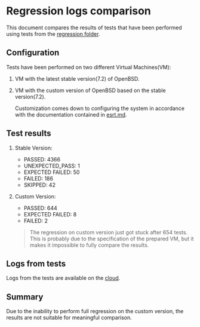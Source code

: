 # Regression logs comparison

This document compares the results of tests that have been performed using tests
from the [regression folder](https://github.com/openbsd/src/tree/master/regress).

## Configuration

Tests have been performed on two different Virtual Machines(VM):

1. VM with the latest stable version(7.2) of OpenBSD.
1. VM with the custom version of OpenBSD based on the stable version(7.2).

   Customization comes down to configuring the system in accordance with the
   documentation contained in [esrt.md](/openbsd/esrt.md).

## Test results

1. Stable Version:
   * PASSED: 4366
   * UNEXPECTED_PASS: 1
   * EXPECTED FAILED: 50
   * FAILED: 186
   * SKIPPED: 42
1. Custom Version:
   * PASSED: 644
   * EXPECTED FAILED: 8
   * FAILED: 2

   > The regression on custom version just got stuck after 654 tests. This is
   > probably due to the specification of the prepared VM, but it makes it
   > impossible to fully compare the results.

## Logs from tests

Logs from the tests are available on the
[cloud](https://cloud.3mdeb.com/index.php/apps/files/?dir=/projects/BSD/openbsd/).

## Summary

Due to the inability to perform full regression on the custom version, the
results are not suitable for meaningful comparison.
